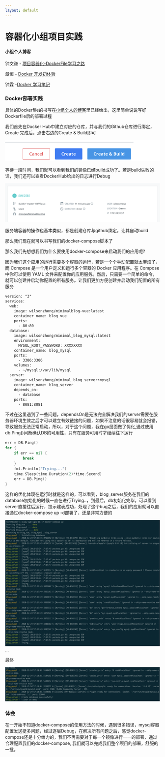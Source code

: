 ```yaml
---
layout: default
---
```


# 容器化小组项目实践

#### 小组个人博客
钟文谦 - [项目容器化-DockerFile学习之路](https://zhongwq.github.io/ServiceComputingOnCloud/%E9%A1%B9%E7%9B%AE%E5%AE%B9%E5%99%A8%E5%8C%96-DockerFile%E5%AD%A6%E4%B9%A0%E4%B9%8B%E8%B7%AF/)

章恒 - [Docker 开发初体验](https://clearloveh.github.io/2018/12/20/service-computing-docker/)

钟霖 -[Docker 学习笔记]( https://mp.csdn.net/mdeditor/86543364)

### Docker部署实践
具体的Dockerfile的书写在[小组个人的博客](https://zhongwq.github.io/ServiceComputingOnCloud/%E9%A1%B9%E7%9B%AE%E5%AE%B9%E5%99%A8%E5%8C%96-DockerFile%E5%AD%A6%E4%B9%A0%E4%B9%8B%E8%B7%AF/)里已经给出，这里简单说说写好Dockerfile后的部署过程

我们首先在Docker Hub中建立对应的仓库，并与我们的Github仓库进行绑定，Create 完成后，点击右边的Create & Build即可

![123](media/15456489707918/123.png)

等待一段时间，我们就可以看到我们的镜像已经build成功了。若是build失败的话，我们还可以查看DockerHub给出的日志进行Debug

![build success](media/15456489707918/build%20success.png)


服务端容器的操作也基本类似，都是创建仓库与github绑定，让其自动build

那么我们现在就可以书写我们的docker-compose脚本了

那么我们先想想我们为什么要使用docker-compose来启动我们的应用呢?

因为我们这个应用的运行需要多个容器的运行，若是一个个手动配置就太麻烦了，而 Compose 是一个用户定义和运行多个容器的 Docker 应用程序。在 Compose 中你可以使用 YAML 文件来配置你的应用服务。然后，只需要一个简单的命令，就可以创建并启动你配置的所有服务。让我们更加方便创建并启动我们配置的所有服务

```
version: "3"
services:
  web:
    image: wilsonzhong/minimalblog-vue:latest
    container_name: blog_vue
    ports:
      - 80:80
  database:
    image: wilsonzhong/minimal_blog_mysql:latest
    environment:
      MYSQL_ROOT_PASSWORD: XXXXXXXX
    container_name: blog_mysql
    ports:
      - 3306:3306
    volumes:
      - ~/mysql:/var/lib/mysql
  server:
    image: wilsonzhong/minimal_blog_server:mysql
    container_name: blog_server
    depends_on:
      - database
    ports:
      - 8081:8081
```

不过在这里遇到了一些问题，dependsOn是无法完全解决我们的server需要在服务器环境生效之后才可以建立有效链接的问题，如果不注意的话很容易就会报错，导致服务无法正常启动，所以，对于这个问题，我在go层面做了优化,通过使用db.Ping()间断确认DB的可用性，只有在服务可用时才继续往下运行


```go
err = DB.Ping()
for {
	if err == nil {
		break
	}
	fmt.Println("Trying...")
	time.Sleep(time.Duration(2)*time.Second)
	err = DB.Ping()
}
```


这样的优化体现在运行时就是这样的，可以看到，blog_server服务在我们的database初始化的时候一直在进行Trying..，到最后，db初始化完毕，可以看到server直接往后运行，提示建表成功，处理了这个bug之后，我们的应用就可以直接通过docker-compose up -d部署了，还是非常方便的

![trying](media/15456489707918/trying.png)
...

最终

![finish](media/15456489707918/finish.png)

### 体会

在一开始不知道docker-compose的使用方法的时候，遇到很多错误，mysql容器配置发送挺多问题，经过逐层Debug，在解决所有问题之后，感觉docker-compose还是十分给力的，我们不再需要对于每一个镜像进行一一的部署，通过合理配置我们的docker-compose, 我们就可以完成我们整个项目的部署，舒服的一批。


